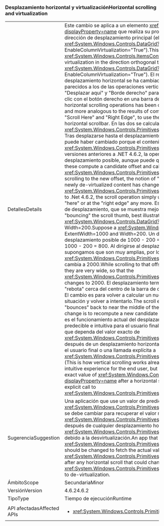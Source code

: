 ### <a name="horizontal-scrolling-and-virtualization"></a><span data-ttu-id="302ab-101">Desplazamiento horizontal y virtualización</span><span class="sxs-lookup"><span data-stu-id="302ab-101">Horizontal scrolling and virtualization</span></span>

|   |   |
|---|---|
|<span data-ttu-id="302ab-102">Detalles</span><span class="sxs-lookup"><span data-stu-id="302ab-102">Details</span></span>|<span data-ttu-id="302ab-103">Este cambio se aplica a un elemento <xref:System.Windows.Controls.ItemsControl?displayProperty=name> que realiza su propia virtualización en la dirección ortogonal hacia la dirección de desplazamiento principal (el ejemplo principal es <xref:System.Windows.Controls.DataGrid?displayProperty=name> con EnableColumnVirtualization=&quot;True&quot;).</span><span class="sxs-lookup"><span data-stu-id="302ab-103">This change applies to an <xref:System.Windows.Controls.ItemsControl?displayProperty=name> that does its own virtualization in the direction orthogonal to the main scrolling direction (the chief example is <xref:System.Windows.Controls.DataGrid?displayProperty=name> with EnableColumnVirtualization=&quot;True&quot;).</span></span>  <span data-ttu-id="302ab-104">El resultado de determinadas operaciones de desplazamiento horizontal se ha cambiado para generar resultados que sean más intuitivos y parecidos a los de las operaciones verticales comparables. Las operaciones incluyen &quot;Desplazar aquí&quot; y &quot;Borde derecho&quot; para usar los nombres del menú que se obtiene al hacer clic con el botón derecho en una barra de desplazamiento horizontal.</span><span class="sxs-lookup"><span data-stu-id="302ab-104">The outcome of certain horizontal scrolling operations has been changed to produce results that are more intuitive and more analogous to the results of comparable vertical operations.The operations include &quot;Scroll Here&quot; and &quot;Right Edge&quot;, to use the names from the menu obtained by right-clicking a horizontal scrollbar.</span></span>  <span data-ttu-id="302ab-105">En las dos se calcula un desplazamiento posible y se llama a <xref:System.Windows.Controls.Primitives.IScrollInfo.SetHorizontalOffset(System.Double)>. Tras desplazarse hasta el desplazamiento nuevo, la noción de &quot;aquí&quot; o &quot;borde derecho&quot; puede haber cambiado porque el contenido recién desvirtualizado ha cambiado el valor de <xref:System.Windows.Controls.Primitives.IScrollInfo.ExtentWidth?displayProperty=name>. En versiones anteriores a .NET 4.6.2, la operación de desplazamiento simplemente usa el desplazamiento posible, aunque puede que ya no sea &quot;aquí&quot; o en el &quot;borde derecho&quot;.</span><span class="sxs-lookup"><span data-stu-id="302ab-105">Both of these compute a candidate offset and call <xref:System.Windows.Controls.Primitives.IScrollInfo.SetHorizontalOffset(System.Double)>.After scrolling to the new offset, the notion of &quot;here&quot; or &quot;right edge&quot; may have changed because newly de-virtualized content has changed the value of <xref:System.Windows.Controls.Primitives.IScrollInfo.ExtentWidth?displayProperty=name>.Prior to .Net 4.6.2, the scroll operation simply uses the candidate offset, even though it may not be &quot;here&quot; or at the &quot;right edge&quot; any more.</span></span>  <span data-ttu-id="302ab-106">Esto produce efectos como el &quot;rebote&quot; de la miniatura de desplazamiento, que se muestra mejor con un ejemplo.</span><span class="sxs-lookup"><span data-stu-id="302ab-106">This results in effects like &quot;bouncing&quot; the scroll thumb, best illustrated by example.</span></span> <span data-ttu-id="302ab-107">Suponga que un control <xref:System.Windows.Controls.DataGrid?displayProperty=name> tiene ExtentWidth=1000 y Width=200.</span><span class="sxs-lookup"><span data-stu-id="302ab-107">Suppose a <xref:System.Windows.Controls.DataGrid?displayProperty=name> has ExtentWidth=1000 and Width=200.</span></span>  <span data-ttu-id="302ab-108">Un desplazamiento de &quot;Borde derecho&quot; usa el desplazamiento posible de 1000 - 200 = 800.</span><span class="sxs-lookup"><span data-stu-id="302ab-108">A scroll to &quot;Right Edge&quot; uses candidate offset 1000 - 200 = 800.</span></span>  <span data-ttu-id="302ab-109">Al dirigirse al desplazamiento, las columnas nuevas se desvirtualizan; supongamos que son muy amplias, por lo que <xref:System.Windows.Controls.Primitives.IScrollInfo.ExtentWidth?displayProperty=name> cambia a 2000.</span><span class="sxs-lookup"><span data-stu-id="302ab-109">While scrolling to that offset, new columns are de- virtualized; let's suppose they are very wide, so that the <xref:System.Windows.Controls.Primitives.IScrollInfo.ExtentWidth?displayProperty=name> changes to 2000.</span></span>  <span data-ttu-id="302ab-110">El desplazamiento termina con HorizontalOffset=800 y la miniatura &quot;rebota&quot; cerca del centro de la barra de desplazamiento, precisamente en 800/2000 = 40 %. El cambio es para volver a calcular un nuevo desplazamiento posible cuando se produce esta situación y volver a intentarlo.</span><span class="sxs-lookup"><span data-stu-id="302ab-110">The scroll ends with HorizontalOffset=800, and the thumb &quot;bounces&quot; back to near the middle of the scrollbar - precisely at 800/2000 = 40%.The change is to recompute a new candidate offset when this situation occurs, and try again.</span></span> <span data-ttu-id="302ab-111">(Este es el funcionamiento actual del desplazamiento vertical). El cambio crea una experiencia más predecible e intuitiva para el usuario final, pero también podría afectar a cualquier aplicación que dependa del valor exacto de <xref:System.Windows.Controls.Primitives.IScrollInfo.HorizontalOffset?displayProperty=name> después de un desplazamiento horizontal, independientemente de que la invocación la realice el usuario final o una llamada explícita a <xref:System.Windows.Controls.Primitives.IScrollInfo.SetHorizontalOffset(System.Double)>.</span><span class="sxs-lookup"><span data-stu-id="302ab-111">(This is how vertical scrolling works already.)The change produces a more predictable and intuitive experience for the end user, but it could also affect any app that depends on the exact value of <xref:System.Windows.Controls.Primitives.IScrollInfo.HorizontalOffset?displayProperty=name> after a horizontal scroll, whether invoked by the end user or by an explicit call to <xref:System.Windows.Controls.Primitives.IScrollInfo.SetHorizontalOffset(System.Double)>.</span></span>|
|<span data-ttu-id="302ab-112">Sugerencia</span><span class="sxs-lookup"><span data-stu-id="302ab-112">Suggestion</span></span>|<span data-ttu-id="302ab-113">Una aplicación que use un valor de predicción para <xref:System.Windows.Controls.Primitives.IScrollInfo.HorizontalOffset?displayProperty=name> se debe cambiar para recuperar el valor real (y el valor de <xref:System.Windows.Controls.Primitives.IScrollInfo.ExtentWidth?displayProperty=name>) después de cualquier desplazamiento horizontal que pudiera cambiar <xref:System.Windows.Controls.Primitives.IScrollInfo.ExtentWidth?displayProperty=name> debido a la desvirtualización.</span><span class="sxs-lookup"><span data-stu-id="302ab-113">An app that uses a predicted value for <xref:System.Windows.Controls.Primitives.IScrollInfo.HorizontalOffset?displayProperty=name> should be changed to fetch the actual value (and the value of <xref:System.Windows.Controls.Primitives.IScrollInfo.ExtentWidth?displayProperty=name>) after any horizontal scroll that could change <xref:System.Windows.Controls.Primitives.IScrollInfo.ExtentWidth?displayProperty=name> due to de-virtualization.</span></span>|
|<span data-ttu-id="302ab-114">Ámbito</span><span class="sxs-lookup"><span data-stu-id="302ab-114">Scope</span></span>|<span data-ttu-id="302ab-115">Secundaria</span><span class="sxs-lookup"><span data-stu-id="302ab-115">Minor</span></span>|
|<span data-ttu-id="302ab-116">Versión</span><span class="sxs-lookup"><span data-stu-id="302ab-116">Version</span></span>|<span data-ttu-id="302ab-117">4.6.2</span><span class="sxs-lookup"><span data-stu-id="302ab-117">4.6.2</span></span>|
|<span data-ttu-id="302ab-118">Tipo</span><span class="sxs-lookup"><span data-stu-id="302ab-118">Type</span></span>|<span data-ttu-id="302ab-119">Tiempo de ejecución</span><span class="sxs-lookup"><span data-stu-id="302ab-119">Runtime</span></span>|
|<span data-ttu-id="302ab-120">API afectadas</span><span class="sxs-lookup"><span data-stu-id="302ab-120">Affected APIs</span></span>|<ul><li><xref:System.Windows.Controls.Primitives.IScrollInfo?displayProperty=nameWithType></li></ul>|

